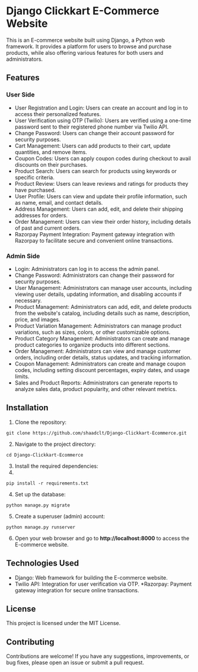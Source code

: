 # Django Clickkart E-Commerce Website
This is an E-commerce website built using Django, a Python web framework. It provides a platform for users to browse and purchase products, while also offering various features for both users and administrators.

## Features
### User Side
* User Registration and Login: Users can create an account and log in to access their personalized features.
* User Verification using OTP (Twilio): Users are verified using a one-time password sent to their registered phone number via Twilio API.
* Change Password: Users can change their account password for security purposes.
* Cart Management: Users can add products to their cart, update quantities, and remove items.
* Coupon Codes: Users can apply coupon codes during checkout to avail discounts on their purchases.
* Product Search: Users can search for products using keywords or specific criteria.
* Product Review: Users can leave reviews and ratings for products they have purchased.
* User Profile: Users can view and update their profile information, such as name, email, and contact details.
* Address Management: Users can add, edit, and delete their shipping addresses for orders.
* Order Management: Users can view their order history, including details of past and current orders.
* Razorpay Payment Integration: Payment gateway integration with Razorpay to facilitate secure and convenient online transactions.

### Admin Side
* Login: Administrators can log in to access the admin panel.
* Change Password: Administrators can change their password for security purposes.
* User Management: Administrators can manage user accounts, including viewing user details, updating information, and disabling accounts if necessary.
* Product Management: Administrators can add, edit, and delete products from the website's catalog, including details such as name, description, price, and images.
* Product Variation Management: Administrators can manage product variations, such as sizes, colors, or other customizable options.
* Product Category Management: Administrators can create and manage product categories to organize products into different sections.
* Order Management: Administrators can view and manage customer orders, including order details, status updates, and tracking information.
* Coupon Management: Administrators can create and manage coupon codes, including setting discount percentages, expiry dates, and usage limits.
* Sales and Product Reports: Administrators can generate reports to analyze sales data, product popularity, and other relevant metrics.

## Installation
1. Clone the repository:

```shell
git clone https://github.com/shaadclt/Django-Clickkart-Ecommerce.git
```

2. Navigate to the project directory:

```shell
cd Django-Clickkart-Ecommerce
```

3. Install the required dependencies:
4. 
```shell
pip install -r requirements.txt
```

4. Set up the database:
   
```shell
python manage.py migrate
```

5. Create a superuser (admin) account:

```shell
python manage.py runserver
```

6. Open your web browser and go to **http://localhost:8000** to access the E-commerce website.

## Technologies Used
* Django: Web framework for building the E-commerce website.
* Twilio API: Integration for user verification via OTP.
*Razorpay: Payment gateway integration for secure online transactions.

## License
This project is licensed under the MIT License.

## Contributing
Contributions are welcome! If you have any suggestions, improvements, or bug fixes, please open an issue or submit a pull request.
